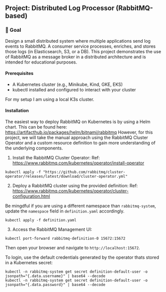 ## Project: Distributed Log Processor (RabbitMQ-based)

### 🎯 Goal

Design a small distributed system where multiple applications send log events to RabbitMQ.
A consumer service processes, enriches, and stores those logs (in Elasticsearch, S3, or a DB).
This project demonstrates the use of RabbitMQ as a message broker in a distributed architecture and is intended for educational purposes.

#### Prerequisites
- A Kubernetes cluster (e.g., Minikube, Kind, GKE, EKS)
- kubectl installed and configured to interact with your cluster    

For my setup I am using a local K3s cluster.

#### Installation

The easiest way to deploy RabbitMQ on Kubernetes is by using a Helm chart. This can be found here:
https://artifacthub.io/packages/helm/bitnami/rabbitmq
However, for this project, we will take the manual approach using the RabbitMQ Cluster Operator and a custom resource definition to gain more understanding of the underlying components.

1. Install the RabbitMQ Cluster Operator: Ref: https://www.rabbitmq.com/kubernetes/operator/install-operator
```
kubectl apply -f "https://github.com/rabbitmq/cluster-operator/releases/latest/download/cluster-operator.yml"
```
2. Deploy a RabbitMQ cluster using the provided definition: Ref: https://www.rabbitmq.com/kubernetes/operator/cluster-configuration.html

Be mingdful if you are using a different namespace than `rabbitmq-system`, update the `namespace` field in `definition.yaml` accordingly.
```
kubectl apply -f definition.yaml
```

3. Access the RabbitMQ Management UI:
```
kubectl port-forward rabbitmq-definition-0 15672:15672
```
Then open your browser and navigate to `http://localhost:15672`.

To login, use the default credentials generated by the operator thats stored in a Kubernetes secret:
```
kubectl -n rabbitmq-system get secret definition-default-user -o jsonpath="{.data.username}" | base64 --decode
kubectl -n rabbitmq-system get secret definition-default-user -o jsonpath="{.data.password}" | base64 --decode